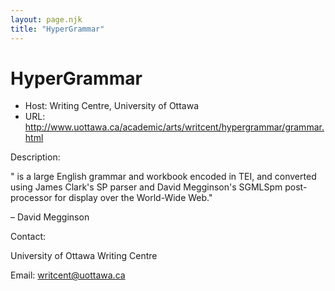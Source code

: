 ```yaml
---
layout: page.njk
title: "HyperGrammar"
---
```

# HyperGrammar








* Host: Writing Centre, University of Ottawa
* URL: <http://www.uottawa.ca/academic/arts/writcent/hypergrammar/grammar.html>



Description:


" is a large English grammar and workbook encoded in TEI, and converted using James
 Clark's SP parser and David Megginson's SGMLSpm post-processor for display over the
 World-Wide Web."


– David Megginson



Contact:



University of Ottawa Writing Centre


Email: [writcent@uottawa.ca](mailto:writcent@uottawa.ca)





